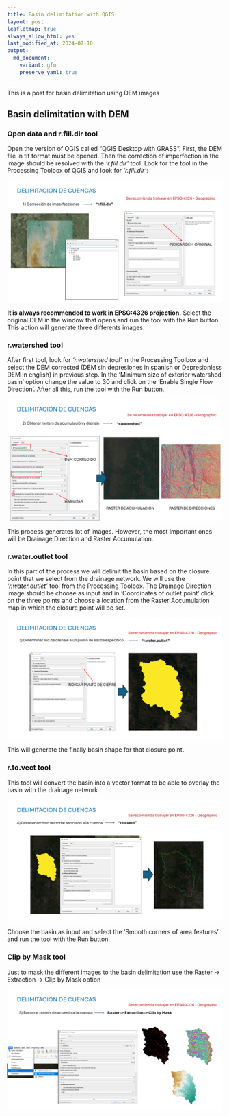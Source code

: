 ```yaml
---
title: Basin delimitation with QGIS
layout: post
leafletmap: true
always_allow_html: yes
last_modified_at: 2024-07-10
output: 
  md_document:
    variant: gfm
    preserve_yaml: true
---
```


This is a post for basin delimitation using DEM images


## Basin delimitation with DEM

### Open data and r.fill.dir tool

Open the version of QGIS called “QGIS Desktop with GRASS”. First, the
DEM file in tif format must be opened. Then the correction of
imperfection in the image should be resolved with the *‘r.fill.dir’*
tool. Look for the tool in the Processing Toolbox of QGIS and look for
*‘r.fill.dir’*:

![Figura](../index_files/figure-gfm/Fig1_QGIS.png)

**It is always recommended to work in EPSG:4326 projection.** Select the
original DEM in the window that opens and run the tool with the Run
button. This action will generate three differents images.

### r.watershed tool

After first tool, look for *‘r.watershed tool’* in the Processing
Toolbox and select the DEM corrected (DEM sin depresiones in spanish or
Depresionless DEM in english) in previous step. In the ‘Minimum size of
exterior watershed basin’ option change the value to 30 and click on the
‘Enable Single Flow Direction’. After all this, run the tool with the
Run button.

![Figura](../index_files/figure-gfm/Fig2_QGIS.png)

This process generates lot of images. However, the most important ones
will be Drainage Direction and Raster Accumulation.

### r.water.outlet tool

In this part of the process we will delimit the basin based on the
closure point that we select from the drainage network. We will use the
*‘r.water.outlet’* tool from the Processing Toolbox. The Drainage
Direction image should be choose as input and in ‘Coordinates of outlet
point’ click on the three points and choose a location from the Raster
Accumulation map in which the closure point will be set.

![Figura](../index_files/figure-gfm/Fig3_QGIS.png)

This will generate the finally basin shape for that closure point.

### r.to.vect tool

This tool will convert the basin into a vector format to be able to
overlay the basin with the drainage network

![Figura](../index_files/figure-gfm/Fig4_QGIS.png)

Choose the basin as input and select the ‘Smooth corners of area
features’ and run the tool with the Run button.

### Clip by Mask tool

Just to mask the different images to the basin delimitation use the
Raster -\> Extraction -\> Clip by Mask option

![Figura](../index_files/figure-gfm/Fig5_QGIS.png)
